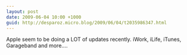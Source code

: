 ```yaml
---
layout: post
date: 2009-06-04 10:00 +1000
guid: http://desparoz.micro.blog/2009/06/04/t2035986347.html
---
```

Apple seem to be doing a LOT of updates recently. iWork, iLife, iTunes, Garageband and more....
